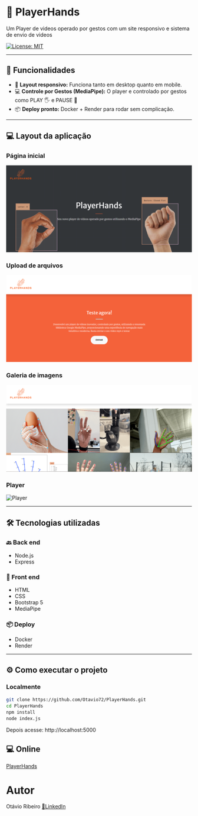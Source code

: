 # 🖖 PlayerHands

Um Player de videos operado por gestos com um site responsivo e sistema de envio de videos

[![License: MIT](https://img.shields.io/badge/License-MIT-green.svg)](https://github.com/Otavio72/PlayerHands/blob/main/LICENSE)  

---

## 🚀 Funcionalidades
  
- 📱 **Layout responsivo:** Funciona tanto em desktop quanto em mobile. 
- 💻 **Controle por Gestos (MediaPipe):** O player e controlado por gestos como PLAY 🖐️ e PAUSE 👊  
- 📦 **Deploy pronto:** Docker + Render para rodar sem complicação.  


---

## 💻 Layout da aplicação

### Página inicial
![Página Inicial](/assets/1.png)

### Upload de arquivos
![Upload de arquivos](/assets/2.png)

### Galeria de imagens
![imagens](/assets/3.png)

### Player
![Player](assets/GIF.gif)


---

## 🛠 Tecnologias utilizadas

### 🔙 Back end
- Node.js  
- Express

### 🎨 Front end
- HTML  
- CSS
- Bootstrap 5
- MediaPipe

### 📦 Deploy
- Docker  
- Render

---

## ⚙️ Como executar o projeto

### Localmente
```bash
git clone https://github.com/Otavio72/PlayerHands.git
cd PlayerHands
npm install
node index.js
```
Depois acesse: http://localhost:5000

## 💻 Online
[PlayerHands](https://playerhandsdemo.onrender.com)

# Autor
Otávio Ribeiro
[🔗LinkedIn](https://www.linkedin.com/in/otavio-ribeiro-57a359197)
